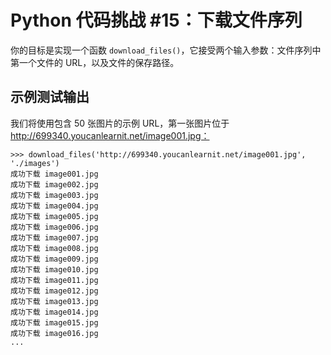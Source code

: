 # Python 代码挑战 #15：下载文件序列

你的目标是实现一个函数 `download_files()`，它接受两个输入参数：文件序列中第一个文件的 URL，以及文件的保存路径。

## 示例测试输出
我们将使用包含 50 张图片的示例 URL，第一张图片位于 http://699340.youcanlearnit.net/image001.jpg：

```console
>>> download_files('http://699340.youcanlearnit.net/image001.jpg', './images')
成功下载 image001.jpg
成功下载 image002.jpg
成功下载 image003.jpg
成功下载 image004.jpg
成功下载 image005.jpg
成功下载 image006.jpg
成功下载 image007.jpg
成功下载 image008.jpg
成功下载 image009.jpg
成功下载 image010.jpg
成功下载 image011.jpg
成功下载 image012.jpg
成功下载 image013.jpg
成功下载 image014.jpg
成功下载 image015.jpg
成功下载 image016.jpg
...
```
